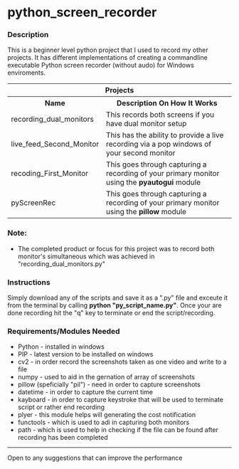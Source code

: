 # python_screen_recorder

<h3><b>Description</b></h3>

<p>This is a beginner level python project that I used to record my other projects. It has different implementations of creating a commandline executable Python screen recorder (without audo) for Windows enviroments.</p>

<table>
  <tr><th colspan="2"><b>Projects</b></th></tr>
  <tr>
    <th>Name</th>
    <th>Description On How It Works</th>
  </tr>
  <tr>
    <td>recording_dual_monitors</td>
    <td>This records both screens if you have dual monitor setup</td>
  </tr>
  <tr>
    <td>live_feed_Second_Monitor</td>
    <td>This has the ability to provide a live recording via a pop windows of your second monitor</td>
  </tr>
  <tr>
    <td>recoding_First_Monitor</td>
    <td>This goes through capturing a recording of your primary monitor using the <b>pyautogui</b> module</td>
  </tr>
  <tr>
    <td>pyScreenRec</td>
    <td>This goes through capturing a recording of your primary monitor using the <b>pillow</b> module</td>
  </tr>
</table>

<h3>Note:</h3>
<ul>
  <li>The completed product or focus for this project was to record both monitor's simultaneous which was achieved in "recording_dual_monitors.py"</li>
</ul>

<h3><b>Instructions</b></h3>

<p>Simply download any of the scripts and save it as a ".py" file and exceute it from the terminal by calling <b>python "py_script_name.py"</b>. Once your are done recording hit the "q" key to terminate or end the script/recording.</p>

<h3><b>Requirements/Modules Needed</b></h3>
<ul>
  <li>Python - installed in windows</li>
  <li>PIP - latest version to be installed on windows</i>
  <li>cv2 - in order record the screenshots taken as one video and write to a file</li>
  <li>numpy - used to aid in the gernation of array of screenshots</li>
  <li>pillow (speficially "pil") - need in order to capture screenshots</li>
  <li>datetime - in order to capture the current time</li>
  <li>kayboard - in order to capture keystroke that will be used to terminate script or rather end recording</li>
  <li>plyer - this module helps will generating the cost notification</li>
  <li>functools - which is used to adi in capturing both monitors</li>
  <li>path - which is used to help in checking if the file can be found after recording has been completed</i>
</ul>

<hr>

<footer>Open to any suggestions that can improve the performance</footer>





